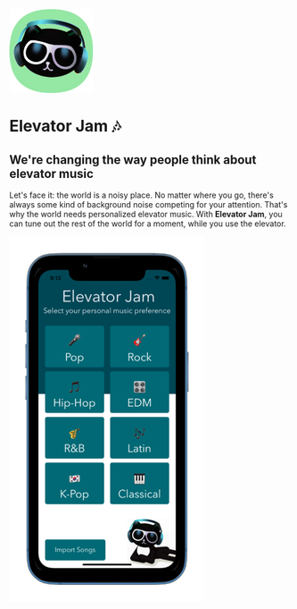 
<img src="logo.png" width="150">
<h1>Elevator Jam 🎶</h1>
<h2>We're changing the way people think about elevator music </h2>
<p>Let's face it: the world is a noisy place. No matter where you go, there's always some kind of background noise competing for your attention. That's why the world needs personalized elevator music. With <b>Elevator Jam</b>, you can tune out the rest of the world for a moment, while you use the elevator. </p>
<img src="screen.png" width="350">
